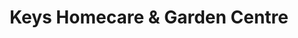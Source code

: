 ---
title: "Keys Homecare & Garden Centre"
url: /lisburn/keys-homecare-und-garden-centre/
shop: Garten-Center
---